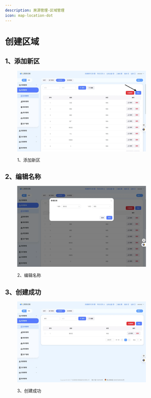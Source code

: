 ```yaml
---
description: 房源管理-区域管理
icon: map-location-dot
---
```


# 创建区域

## 1、添加新区

<figure><img src="../.gitbook/assets/image.png" alt=""><figcaption><p>1、添加新区</p></figcaption></figure>

## 2、编辑名称

<figure><img src="../.gitbook/assets/image (1).png" alt=""><figcaption><p>2、编辑名称</p></figcaption></figure>

## 3、创建成功

<figure><img src="../.gitbook/assets/image (2).png" alt=""><figcaption><p>3、创建成功</p></figcaption></figure>

